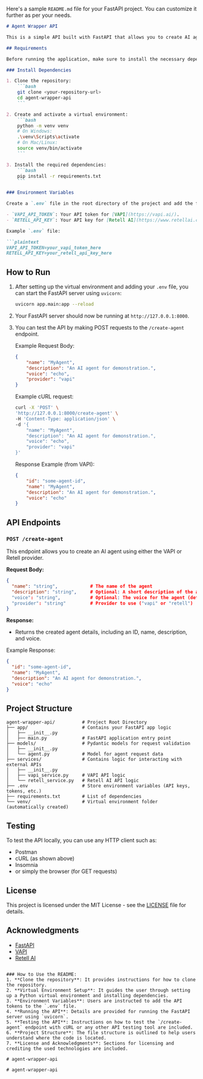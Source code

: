 Here's a sample `README.md` file for your FastAPI project. You can customize it further as per your needs.

```markdown
# Agent Wrapper API

This is a simple API built with FastAPI that allows you to create AI agents using two different providers: [VAPI](https://vapi.ai/) and [Retell AI](https://www.retellai.com/). The API accepts agent configuration data and routes the requests to the respective provider.

## Requirements

Before running the application, make sure to install the necessary dependencies. The project uses Python 3.8+.

### Install Dependencies

1. Clone the repository:
    ```bash
    git clone <your-repository-url>
    cd agent-wrapper-api
    ```

2. Create and activate a virtual environment:
    ```bash
    python -m venv venv
    # On Windows:
    .\venv\Scripts\activate
    # On Mac/Linux:
    source venv/bin/activate
    ```

3. Install the required dependencies:
    ```bash
    pip install -r requirements.txt
    ```

### Environment Variables

Create a `.env` file in the root directory of the project and add the following keys:

- `VAPI_API_TOKEN`: Your API token for [VAPI](https://vapi.ai/).
- `RETELL_API_KEY`: Your API key for [Retell AI](https://www.retellai.com/).

Example `.env` file:

```plaintext
VAPI_API_TOKEN=your_vapi_token_here
RETELL_API_KEY=your_retell_api_key_here
```

## How to Run

1. After setting up the virtual environment and adding your `.env` file, you can start the FastAPI server using `uvicorn`:

    ```bash
    uvicorn app.main:app --reload
    ```

2. Your FastAPI server should now be running at `http://127.0.0.1:8000`.

3. You can test the API by making POST requests to the `/create-agent` endpoint.

    Example Request Body:
    ```json
    {
        "name": "MyAgent",
        "description": "An AI agent for demonstration.",
        "voice": "echo",
        "provider": "vapi"
    }
    ```

    Example cURL request:
    ```bash
    curl -X 'POST' \
    'http://127.0.0.1:8000/create-agent' \
    -H 'Content-Type: application/json' \
    -d '{
        "name": "MyAgent",
        "description": "An AI agent for demonstration.",
        "voice": "echo",
        "provider": "vapi"
    }'
    ```

    Response Example (from VAPI):
    ```json
    {
        "id": "some-agent-id",
        "name": "MyAgent",
        "description": "An AI agent for demonstration.",
        "voice": "echo"
    }
    ```

## API Endpoints

### `POST /create-agent`

This endpoint allows you to create an AI agent using either the VAPI or Retell provider.

**Request Body:**

```json
{
  "name": "string",            # The name of the agent
  "description": "string",     # Optional: A short description of the agent
  "voice": "string",           # Optional: The voice for the agent (default: "echo")
  "provider": "string"         # Provider to use ("vapi" or "retell")
}
```

**Response:**

- Returns the created agent details, including an ID, name, description, and voice.

Example Response:
```json
{
  "id": "some-agent-id",
  "name": "MyAgent",
  "description": "An AI agent for demonstration.",
  "voice": "echo"
}
```

## Project Structure

```
agent-wrapper-api/          # Project Root Directory
├── app/                    # Contains your FastAPI app logic
│   ├── __init__.py
│   ├── main.py             # FastAPI application entry point
├── models/                 # Pydantic models for request validation
│   ├── __init__.py
│   └── agent.py            # Model for agent request data
├── services/               # Contains logic for interacting with external APIs
│   ├── __init__.py
│   ├── vapi_service.py     # VAPI API logic
│   └── retell_service.py   # Retell AI API logic
├── .env                    # Store environment variables (API keys, tokens, etc.)
├── requirements.txt        # List of dependencies
└── venv/                   # Virtual environment folder (automatically created)
```

## Testing

To test the API locally, you can use any HTTP client such as:

- Postman
- cURL (as shown above)
- Insomnia
- or simply the browser (for GET requests)

## License

This project is licensed under the MIT License - see the [LICENSE](LICENSE) file for details.

## Acknowledgments

- [FastAPI](https://fastapi.tiangolo.com/)
- [VAPI](https://vapi.ai/)
- [Retell AI](https://www.retellai.com/)
```

### How to Use the README:
1. **Clone the repository**: It provides instructions for how to clone the repository.
2. **Virtual Environment Setup**: It guides the user through setting up a Python virtual environment and installing dependencies.
3. **Environment Variables**: Users are instructed to add the API tokens to the `.env` file.
4. **Running the API**: Details are provided for running the FastAPI server using `uvicorn`.
5. **Testing the API**: Instructions on how to test the `/create-agent` endpoint with cURL or any other API testing tool are included.
6. **Project Structure**: The file structure is outlined to help users understand where the code is located.
7. **License and Acknowledgments**: Sections for licensing and crediting the used technologies are included.

#   a g e n t - w r a p p e r - a p i 
 
 #   a g e n t - w r a p p e r - a p i  
 
